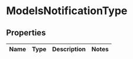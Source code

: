 
# ModelsNotificationType

## Properties
Name | Type | Description | Notes
------------ | ------------- | ------------- | -------------



